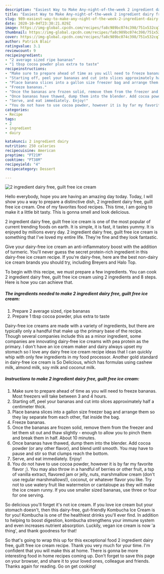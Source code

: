 ```yaml
---
description: "Easiest Way to Make Any-night-of-the-week 2 ingredient dairy free, guilt free ice cream"
title: "Easiest Way to Make Any-night-of-the-week 2 ingredient dairy free, guilt free ice cream"
slug: 989-easiest-way-to-make-any-night-of-the-week-2-ingredient-dairy-free-guilt-free-ice-cream
date: 2020-10-04T23:30:21.029Z
image: https://img-global.cpcdn.com/recipes/fa8c989bc074c398/751x532cq70/2-ingredient-dairy-free-guilt-free-ice-cream-recipe-main-photo.jpg
thumbnail: https://img-global.cpcdn.com/recipes/fa8c989bc074c398/751x532cq70/2-ingredient-dairy-free-guilt-free-ice-cream-recipe-main-photo.jpg
cover: https://img-global.cpcdn.com/recipes/fa8c989bc074c398/751x532cq70/2-ingredient-dairy-free-guilt-free-ice-cream-recipe-main-photo.jpg
author: Patrick Blair
ratingvalue: 3.1
reviewcount: 9
recipeingredient:
- "2 average sized ripe bananas"
- "1 tbsp cocoa powder plus extra to taste"
recipeinstructions:
- "Make sure to prepare ahead of time as you will need to freeze bananas. Most freezers will take between 3 and 4 hours."
- "Starting off, peel your bananas and cut into slices approximately half a centimeter thick."
- "Place banana slices into a gallon size freezer bag and arrange them so they lay separate from each other, flat inside the bag."
- "Freeze bananas."
- "Once the bananas are frozen solid, remove them from the freezer and let them sit out and thaw slightly - enough to allow you to pinch them and break them in half. About 10 minutes."
- "Once bananas have thawed, dump them into the blender. Add cocoa powder (or any other flavor), and blend until smooth. You may have to pause and stir so that clumps reach the bottom."
- "Serve, and eat immediately. Enjoy!"
- "You do not have to use cocoa powder, however it is by far my favorite flavor ;). You may also throw in a handful of berries or other fruit, a tsp of vanilla extract, flavored jam or jelly, nuts, marshmallow cream (don&#39;t use regular marshmallows!), coconut, or whatever flavor you like. Try not to use watery fruit like watermelon or cantaloupe as they will make the ice cream runny. If you use smaller sized bananas, use three or four for one serving."
categories:
- Recipe
tags:
- 2
- ingredient
- dairy

katakunci: 2 ingredient dairy 
nutrition: 250 calories
recipecuisine: American
preptime: "PT21M"
cooktime: "PT38M"
recipeyield: "4"
recipecategory: Dessert

---
```



![2 ingredient dairy free, guilt free ice cream](https://img-global.cpcdn.com/recipes/fa8c989bc074c398/751x532cq70/2-ingredient-dairy-free-guilt-free-ice-cream-recipe-main-photo.jpg)

Hello everybody, hope you are having an amazing day today. Today, I will show you a way to prepare a distinctive dish, 2 ingredient dairy free, guilt free ice cream. One of my favorites food recipes. This time, I am going to make it a little bit tasty. This is gonna smell and look delicious.

2 ingredient dairy free, guilt free ice cream is one of the most popular of current trending foods on earth. It is simple, it is fast, it tastes yummy. It is enjoyed by millions every day. 2 ingredient dairy free, guilt free ice cream is something that I've loved my entire life. They're fine and they look fantastic.

Give your dairy-free ice cream an anti-inflammatory boost with the addition of turmeric. You&#39;ll never guess the secret protein-rich ingredient in this dairy-free ice cream recipe. If you&#39;re dairy-free, here are the best non-dairy ice cream brands you should try, including Breyers and Halo Top.


To begin with this recipe, we must prepare a few ingredients. You can cook 2 ingredient dairy free, guilt free ice cream using 2 ingredients and 8 steps. Here is how you can achieve that.

<!--inarticleads1-->

##### The ingredients needed to make 2 ingredient dairy free, guilt free ice cream:

1. Prepare 2 average sized, ripe bananas
1. Prepare 1 tbsp cocoa powder, plus extra to taste


Dairy-free ice creams are made with a variety of ingredients, but there are typically only a handful that make up the primary base of the recipe. Though several companies include this as a minor ingredient, some companies are innovating dairy-free ice creams with pea protein as the primary. I don&#39;t have an ice cream maker and dairy always upset my stomach so I love any dairy free ice cream recipe ideas that I can quickly whip with only few ingredients in my food processor. Another gold standard in dairy-free ice cream is So Delicious, which has formulas using cashew milk, almond milk, soy milk and coconut milk. 

<!--inarticleads2-->

##### Instructions to make 2 ingredient dairy free, guilt free ice cream:

1. Make sure to prepare ahead of time as you will need to freeze bananas. Most freezers will take between 3 and 4 hours.
1. Starting off, peel your bananas and cut into slices approximately half a centimeter thick.
1. Place banana slices into a gallon size freezer bag and arrange them so they lay separate from each other, flat inside the bag.
1. Freeze bananas.
1. Once the bananas are frozen solid, remove them from the freezer and let them sit out and thaw slightly - enough to allow you to pinch them and break them in half. About 10 minutes.
1. Once bananas have thawed, dump them into the blender. Add cocoa powder (or any other flavor), and blend until smooth. You may have to pause and stir so that clumps reach the bottom.
1. Serve, and eat immediately. Enjoy!
1. You do not have to use cocoa powder, however it is by far my favorite flavor ;). You may also throw in a handful of berries or other fruit, a tsp of vanilla extract, flavored jam or jelly, nuts, marshmallow cream (don&#39;t use regular marshmallows!), coconut, or whatever flavor you like. Try not to use watery fruit like watermelon or cantaloupe as they will make the ice cream runny. If you use smaller sized bananas, use three or four for one serving.


So delicious you&#39;ll forget it&#39;s not ice cream. If you love ice cream but your stomach doesn&#39;t, then this dairy-free, gut-friendly Kombucha Ice Cream is for you! Kombucha is one of the healthiest drinks you&#39;ll ever find. In addition to helping to boost digestion, kombucha strengthens your immune system and even increases nutrient absorption. Luckily, vegan ice cream is now &#39;a thing&#39;, and thank goodness for that! 

So that's going to wrap this up for this exceptional food 2 ingredient dairy free, guilt free ice cream recipe. Thank you very much for your time. I'm confident that you will make this at home. There is gonna be more interesting food in home recipes coming up. Don't forget to save this page on your browser, and share it to your loved ones, colleague and friends. Thanks again for reading. Go on get cooking!
